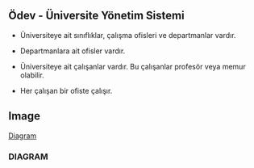 ## Ödev - Üniversite Yönetim Sistemi

* Üniversiteye ait sınıflıklar, çalışma ofisleri ve departmanlar vardır.

* Departmanlara ait ofisler vardır.

* Üniversiteye ait çalışanlar vardır. Bu çalışanlar profesör veya memur olabilir.

* Her çalışan bir ofiste çalışır.
## Image
[Diagram](/UMS.png)
### DIAGRAM